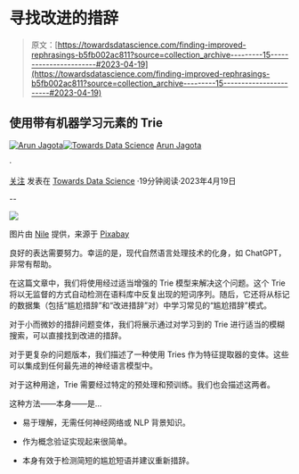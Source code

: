 # 寻找改进的措辞

> 原文：[https://towardsdatascience.com/finding-improved-rephrasings-b5fb002ac811?source=collection_archive---------15-----------------------#2023-04-19](https://towardsdatascience.com/finding-improved-rephrasings-b5fb002ac811?source=collection_archive---------15-----------------------#2023-04-19)

## 使用带有机器学习元素的 Trie

[](https://jagota-arun.medium.com/?source=post_page-----b5fb002ac811--------------------------------)[![Arun Jagota](../Images/3c3eb142f671b5fb933c2826d8ed78d9.png)](https://jagota-arun.medium.com/?source=post_page-----b5fb002ac811--------------------------------)[](https://towardsdatascience.com/?source=post_page-----b5fb002ac811--------------------------------)[![Towards Data Science](../Images/a6ff2676ffcc0c7aad8aaf1d79379785.png)](https://towardsdatascience.com/?source=post_page-----b5fb002ac811--------------------------------) [Arun Jagota](https://jagota-arun.medium.com/?source=post_page-----b5fb002ac811--------------------------------)

·

[关注](https://medium.com/m/signin?actionUrl=https%3A%2F%2Fmedium.com%2F_%2Fsubscribe%2Fuser%2Fef9ed921edad&operation=register&redirect=https%3A%2F%2Ftowardsdatascience.com%2Ffinding-improved-rephrasings-b5fb002ac811&user=Arun+Jagota&userId=ef9ed921edad&source=post_page-ef9ed921edad----b5fb002ac811---------------------post_header-----------) 发表在 [Towards Data Science](https://towardsdatascience.com/?source=post_page-----b5fb002ac811--------------------------------) ·19分钟阅读·2023年4月19日[](https://medium.com/m/signin?actionUrl=https%3A%2F%2Fmedium.com%2F_%2Fvote%2Ftowards-data-science%2Fb5fb002ac811&operation=register&redirect=https%3A%2F%2Ftowardsdatascience.com%2Ffinding-improved-rephrasings-b5fb002ac811&user=Arun+Jagota&userId=ef9ed921edad&source=-----b5fb002ac811---------------------clap_footer-----------)

--

[](https://medium.com/m/signin?actionUrl=https%3A%2F%2Fmedium.com%2F_%2Fbookmark%2Fp%2Fb5fb002ac811&operation=register&redirect=https%3A%2F%2Ftowardsdatascience.com%2Ffinding-improved-rephrasings-b5fb002ac811&source=-----b5fb002ac811---------------------bookmark_footer-----------)![](../Images/b2d3d765f44d8d3e011a1660ef32353e.png)

图片由 [Nile](https://pixabay.com/users/nile-598962/?utm_source=link-attribution&utm_medium=referral&utm_campaign=image&utm_content=623167) 提供，来源于 [Pixabay](https://pixabay.com/)

良好的表达需要努力。幸运的是，现代自然语言处理技术的化身，如 ChatGPT，非常有帮助。

在这篇文章中，我们将使用经过适当增强的 Trie 模型来解决这个问题。这个 Trie 将以无监督的方式自动检测在语料库中反复出现的短词序列。随后，它还将从标记的数据集（包括“尴尬措辞”和“改进措辞”对）中学习常见的“尴尬措辞”模式。

对于小而微妙的措辞问题变体，我们将展示通过对学习到的 Trie 进行适当的模糊搜索，可以直接找到改进的措辞。

对于更复杂的问题版本，我们描述了一种使用 Tries 作为特征提取器的变体。这些可以集成到任何最先进的神经语言模型中。

对于这种用途，Trie 需要经过特定的预处理和预训练。我们也会描述这两者。

这种方法——本身——是…

+   易于理解，无需任何神经网络或 NLP 背景知识。

+   作为概念验证实现起来很简单。

+   本身有效于检测简短的尴尬短语并建议重新措辞。
